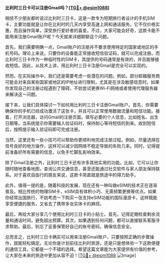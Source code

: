 **比利时三日卡可以注册Gmail吗？[[TG💪+ @esim1088](https://t.me/s/esim1088)]**

相信不少朋友都听说过比利时三日卡，这是一款专为短期旅行者设计的手机SIM卡，主要功能就是让你在比利时的几天内享受高速上网和通话服务。它不仅价格实惠，而且操作简单，深受旅行爱好者的喜爱。不过，大家可能会好奇，这款卡能不能用来注册Gmail账户呢？今天就来详细聊聊这个问题。

首先，我们需要明确一点，Gmail账户的注册并不要求使用特定的国家或地区的手机号码。理论上来说，只要你的设备能正常接收短信验证码，就可以完成注册。而比利时三日卡作为一种临时性的SIM卡，其提供的号码通常是有效的，并且能够接收短信。因此，从技术上讲，用比利时三日卡注册Gmail是完全可以实现的。

然而，在实际操作中，我们还是需要考虑一些潜在的问题。例如，部分邮箱服务商可能会对来自某些国家或地区的IP地址进行限制，尤其是在涉及敏感信息时。如果你发现自己的注册过程遇到了障碍，不妨尝试更换Wi-Fi网络或者使用代理服务器来解决这一问题。

接下来，让我们具体探讨一下如何用比利时三日卡注册Gmail账户。首先，你需要确保你的手机已经成功激活了这张卡，并且可以正常使用数据流量和短信功能。接着，打开浏览器，访问Gmail的注册页面。填写必要的个人信息，比如姓名、出生日期等。当系统提示你需要输入验证码时，保持耐心等待短信的到来。收到短信后，按照提示输入验证码即可完成注册。

当然，这里还有一些小技巧可以帮助你更顺利地完成注册过程。例如，尽量选择在信号良好的地方操作，这样可以减少因网络不稳定导致的失败几率。同时，记得提前准备好所有需要的信息，以免手忙脚乱影响效率。

除了Gmail注册之外，比利时三日卡还有许多其他实用的功能。比如，它可以让你随时随地查看地图，查询公共交通信息，甚至还能通过社交软件与家人朋友保持联系。对于喜欢自由行的朋友来说，这款卡简直就是旅途中的得力助手。

此外，值得一提的是，随着科技的发展，现在还有一种叫做eSIM的技术正在逐渐普及。相比传统的物理SIM卡，eSIM具有体积小巧、无需频繁更换等优点。如果你经常出国旅行，不妨考虑一下购买一张支持eSIM功能的国际漫游卡，这样既能享受便捷的服务，又省去了携带多张实体卡的麻烦。

最后，再给大家分享几个使用比利时三日卡的小贴士。首先，记得定期检查剩余流量和通话时间，避免超出预算。其次，如果遇到任何问题，都可以直接联系客服寻求帮助。最后，别忘了妥善保管好自己的账号密码，确保信息安全。

总而言之，比利时三日卡确实可以用来注册Gmail账户，只要按照正确的步骤操作，就能轻松搞定。无论你是计划前往比利时旅游，还是只是想体验一下这款便捷的通信工具，它都是一个不错的选择。希望这篇文章能为大家提供有价值的参考，让大家在未来的旅途中更加从容不迫！[[TG💪+ @esim1088](https://t.me/s/esim1088) ![Image](https://i.postimg.cc/4NQfJmqS/Snipaste-2025-05-13-00-14-12.png)]